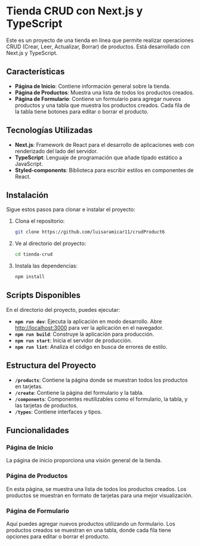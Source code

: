 # Tienda CRUD con Next.js y TypeScript

Este es un proyecto de una tienda en línea que permite realizar operaciones CRUD (Crear, Leer, Actualizar, Borrar) de productos. Está desarrollado con Next.js y TypeScript.

## Características

- **Página de Inicio**: Contiene información general sobre la tienda.
- **Página de Productos**: Muestra una lista de todos los productos creados.
- **Página de Formulario**: Contiene un formulario para agregar nuevos productos y una tabla que muestra los productos creados. Cada fila de la tabla tiene botones para editar o borrar el producto.

## Tecnologías Utilizadas

- **Next.js**: Framework de React para el desarrollo de aplicaciones web con renderizado del lado del servidor.
- **TypeScript**: Lenguaje de programación que añade tipado estático a JavaScript.
- **Styled-components**: Biblioteca para escribir estilos en componentes de React.

## Instalación

Sigue estos pasos para clonar e instalar el proyecto:

1. Clona el repositorio:

    ```bash
    git clone https://github.com/luisaramicar11/crudProduct6
    ```

2. Ve al directorio del proyecto:

    ```bash
    cd tienda-crud
    ```

3. Instala las dependencias:

    ```bash
    npm install
    ```

## Scripts Disponibles

En el directorio del proyecto, puedes ejecutar:

- **`npm run dev`**: Ejecuta la aplicación en modo desarrollo. Abre [http://localhost:3000](http://localhost:3000) para ver la aplicación en el navegador.
- **`npm run build`**: Construye la aplicación para producción.
- **`npm run start`**: Inicia el servidor de producción.
- **`npm run lint`**: Analiza el código en busca de errores de estilo.

## Estructura del Proyecto

- **`/products`**: Contiene la página donde se muestran todos los productos en tarjetas.
- **`/create`**: Contiene la página del formulario y la tabla.
- **`/components`**: Componentes reutilizables como el formulario, la tabla, y las tarjetas de productos.
- **`/types`**: Contiene interfaces y tipos.

## Funcionalidades

### Página de Inicio

La página de inicio proporciona una visión general de la tienda.

### Página de Productos

En esta página, se muestra una lista de todos los productos creados. Los productos se muestran en formato de tarjetas para una mejor visualización.

### Página de Formulario

Aquí puedes agregar nuevos productos utilizando un formulario. Los productos creados se muestran en una tabla, donde cada fila tiene opciones para editar o borrar el producto.



